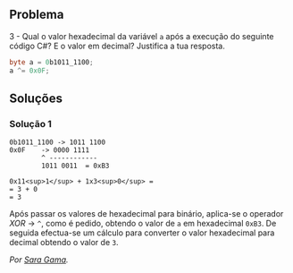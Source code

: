 ## Problema

3 - Qual o valor hexadecimal da variável `a` após a execução do seguinte código
C#? E o valor em decimal? Justifica a tua resposta.

```cs
byte a = 0b1011_1100;
a ^= 0x0F;
```

## Soluções

### Solução 1

```text
0b1011_1100 -> 1011 1100
0x0F	-> 0000 1111
		^ ------------
		1011 0011  = 0xB3

0x11<sup>1</sup> + 1x3<sup>0</sup> =  
= 3 + 0
= 3
```
Após passar os valores de hexadecimal para binário, 
aplica-se o operador *XOR* -> `^`, como é pedido,
obtendo o valor de `a` em hexadecimal `0xB3`. De seguida 
efectua-se um cálculo para converter o valor hexadecimal 
para decimal obtendo o valor de `3`.

*Por [Sara Gama](https://github.com/serapinta).*